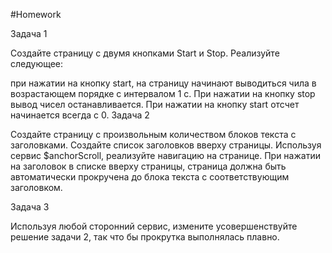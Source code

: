 #Homework 

Задача 1

Создайте страницу с двумя кнопками Start и Stop. Реализуйте следующее:

при нажатии на кнопку start, на страницу начинают выводиться чила в возрастающем порядке с интервалом 1 с.
При нажатии на кнопку stop вывод чисел останавливается.
При нажатии на кнопку start отсчет начинается всегда с 0.
Задача 2

Создайте страницу с произвольным количеством блоков текста с заголовками.
Создайте список заголовков вверху страницы. Используя сервис $anchorScroll, реализуйте навигацию на странице.
При нажатии на заголовок в списке вверху страницы, страница должна быть автоматически прокручена до блока текста с соответствующим
заголовком.

Задача 3

Используя любой сторонний сервис, измените усовершенствуйте решение задачи 2, так что бы прокрутка выполнялась плавно.
